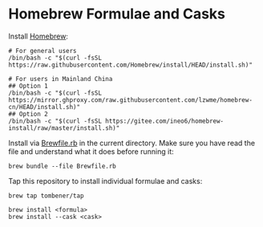 # Homebrew Formulae and Casks

Install [Homebrew](https://brew.sh/):

```shell
# For general users
/bin/bash -c "$(curl -fsSL https://raw.githubusercontent.com/Homebrew/install/HEAD/install.sh)"

# For users in Mainland China
## Option 1
/bin/bash -c "$(curl -fsSL https://mirror.ghproxy.com/raw.githubusercontent.com/lzwme/homebrew-cn/HEAD/install.sh)"
## Option 2
/bin/bash -c "$(curl -fsSL https://gitee.com/ineo6/homebrew-install/raw/master/install.sh)"
```

Install via [Brewfile.rb](Brewfile.rb) in the current directory. Make sure you have read the file and understand what it does before running it:

```shell
brew bundle --file Brewfile.rb
```

Tap this repository to install individual formulae and casks:

```shell
brew tap tombener/tap

brew install <formula>
brew install --cask <cask>
```
